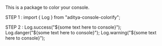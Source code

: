 This is a package to color your console.

STEP 1 :
import { Log } from "aditya-console-colorify";

STEP 2 :
Log.success("${some text here to console}");
Log.danger("${some text here to console}");
Log.warning("${some text here to console}");